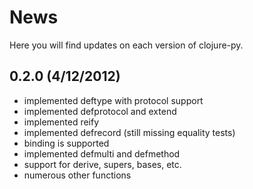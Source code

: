 News
====

Here you will find updates on each version of clojure-py.



0.2.0 (4/12/2012)
----------------------------

* implemented deftype with protocol support
* implemented defprotocol and extend
* implemented reify
* implemented defrecord (still missing equality tests)
* binding is supported
* implemented defmulti and defmethod
* support for derive, supers, bases, etc.
* numerous other functions
